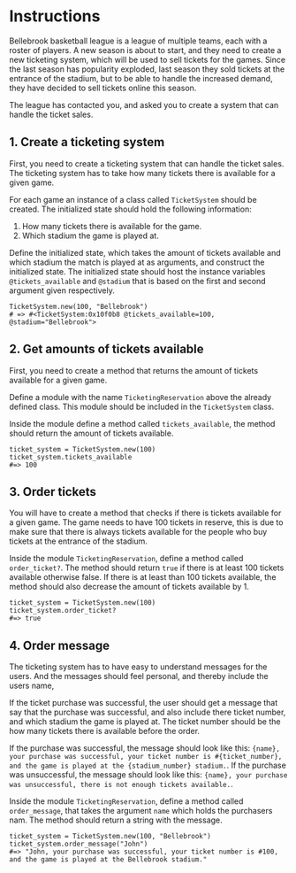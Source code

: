 # Instructions

Bellebrook basketball league is a league of multiple teams, each with a roster of players.
A new season is about to start, and they need to create a new ticketing system, which will be used to sell tickets for the games.
Since the last season has popularity exploded, last season they sold tickets at the entrance of the stadium, but to be able to handle the increased demand, they have decided to sell tickets online this season.

The league has contacted you, and asked you to create a system that can handle the ticket sales.

## 1. Create a ticketing system

First, you need to create a ticketing system that can handle the ticket sales.
The ticketing system has to take how many tickets there is available for a given game.

For each game an instance of a class called `TicketSystem` should be created.
The initialized state should hold the following information:

1. How many tickets there is available for the game.
2. Which stadium the game is played at.

Define the initialized state, which takes the amount of tickets available and which stadium the match is played at as arguments, and construct the initialized state.
The initialized state should host the instance variables `@tickets_available` and `@stadium` that is based on the first and second argument given respectively.

```crystal
TicketSystem.new(100, "Bellebrook")
# => #<TicketSystem:0x10f0b8 @tickets_available=100, @stadium="Bellebrook">
```

## 2. Get amounts of tickets available

First, you need to create a method that returns the amount of tickets available for a given game.

Define a module with the name `TicketingReservation` above the already defined class.
This module should be included in the `TicketSystem` class.

Inside the module define a method called `tickets_available`, the method should return the amount of tickets available.

```crystal
ticket_system = TicketSystem.new(100)
ticket_system.tickets_available
#=> 100
```

## 3. Order tickets

You will have to create a method that checks if there is tickets available for a given game.
The game needs to have 100 tickets in reserve, this is due to make sure that there is always tickets available for the people who buy tickets at the entrance of the stadium.

Inside the module `TicketingReservation`, define a method called `order_ticket?`.
The method should return `true` if there is at least 100 tickets available otherwise false.
If there is at least than 100 tickets available, the method should also decrease the amount of tickets available by 1.

```crystal
ticket_system = TicketSystem.new(100)
ticket_system.order_ticket?
#=> true
```

## 4. Order message

The ticketing system has to have easy to understand messages for the users.
And the messages should feel personal, and thereby include the users name,

If the ticket purchase was successful, the user should get a message that say that the purchase was successful, and also include there ticket number, and which stadium the game is played at.
The ticket number should be the how many tickets there is available before the order.

If the purchase was successful, the message should look like this: `{name}, your purchase was successful, your ticket number is #{ticket_number}, and the game is played at the {stadium_number} stadium.`.
If the purchase was unsuccessful, the message should look like this: `{name}, your purchase was unsuccessful, there is not enough tickets available.`.

Inside the module `TicketingReservation`, define a method called `order_message`, that takes the argument `name` which holds the purchasers nam.
The method should return a string with the message.

```crystal
ticket_system = TicketSystem.new(100, "Bellebrook")
ticket_system.order_message("John")
#=> "John, your purchase was successful, your ticket number is #100, and the game is played at the Bellebrook stadium."
```
